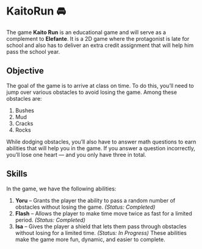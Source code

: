 # KaitoRun 🚘
The game **Kaito Run** is an educational game and will serve as a complement to **Elefante**. It is a 2D game where the protagonist is late for school and also has to deliver an extra credit assignment that will help him pass the school year.

## Objective
The goal of the game is to arrive at class on time. To do this, you’ll need to jump over various obstacles to avoid losing the game. Among these obstacles are:
1. Bushes
2. Mud
3. Cracks
4. Rocks

While dodging obstacles, you’ll also have to answer math questions to earn abilities that will help you in the game. If you answer a question incorrectly, you’ll lose one heart — and you only have three in total.


## Skills
In the game, we have the following abilities:
1. **Yoru** – Grants the player the ability to pass a random number of obstacles without losing the game. *(Status: Completed)*
2. **Flash** – Allows the player to make time move twice as fast for a limited period. *(Status: Completed)*
3. **Isa** – Gives the player a shield that lets them pass through obstacles without losing for a limited time. *(Status: In Progress)*
These abilities make the game more fun, dynamic, and easier to complete.
